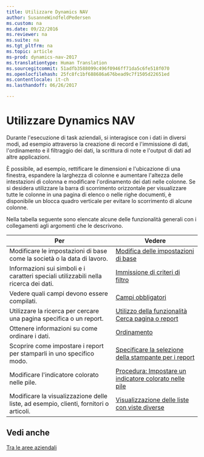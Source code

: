 ```yaml
---
title: Utilizzare Dynamics NAV
author: SusanneWindfeldPedersen
ms.custom: na
ms.date: 09/22/2016
ms.reviewer: na
ms.suite: na
ms.tgt_pltfrm: na
ms.topic: article
ms-prod: dynamics-nav-2017
ms.translationtype: Human Translation
ms.sourcegitcommit: 51adfb3588099c496f0946ff71da5c6fe518f070
ms.openlocfilehash: 25fc8fc1bf688686a676bead9c7f1505d22651ed
ms.contentlocale: it-ch
ms.lasthandoff: 06/26/2017

---
```

    
# <a name="work-with-dynamics-nav"></a>Utilizzare Dynamics NAV
Durante l'esecuzione di task aziendali, si interagisce con i dati in diversi modi, ad esempio attraverso la creazione di record e l'immissione di dati, l'ordinamento e il filtraggio dei dati, la scrittura di note e l'output di dati ad altre applicazioni.

È possibile, ad esempio, rettificare le dimensioni e l'ubicazione di una finestra, espandere la larghezza di colonne e aumentare l'altezza delle intestazioni di colonna e modificare l'ordinamento dei dati nelle colonne. Se si desidera utilizzare la barra di scorrimento orizzontale per visualizzare tutte le colonne in una pagina di elenco o nelle righe documenti, è disponibile un blocca quadro verticale per evitare lo scorrimento di alcune colonne.

Nella tabella seguente sono elencate alcune delle funzionalità generali con i collegamenti agli argomenti che le descrivono.

|Per |Vedere |
|---|----|
|Modificare le impostazioni di base come la società o la data di lavoro.|[Modifica delle impostazioni di base](ui-change-basic-settings.md)|
|Informazioni sui simboli e i caratteri speciali utilizzabili nella ricerca dei dati.|[Immissione di criteri di filtro](ui-enter-criteria-filters.md)|
|Vedere quali campi devono essere compilati.|[Campi obbligatori](ui-mandatory-fields.md)|
|Utilizzare la ricerca per cercare una pagina specifica o un report.|[Utilizzo della funzionalità Cerca pagina o report](ui-search.md)|
|Ottenere informazioni su come ordinare i dati.|[Ordinamento](ui-sorting.md)|
|Scoprire come impostare i report per stamparli in uno specifico modo.|[Specificare la selezione della stampante per i report](ui-specify-printer-selection-reports.md)|
|Modificare l'indicatore colorato nelle pile.|[Procedura: Impostare un indicatore colorato nelle pile](ui-how-setup-colored-indicator-cues.md)|
|Modificare la visualizzazione delle liste, ad esempio, clienti, fornitori o articoli.|[Visualizzazione delle liste con viste diverse](across-display-lists-different-views.md)|

## <a name="see-also"></a>Vedi anche
[Tra le aree aziendali](ui-across-business-areas.md)

